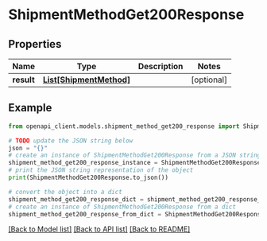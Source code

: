 # ShipmentMethodGet200Response


## Properties

Name | Type | Description | Notes
------------ | ------------- | ------------- | -------------
**result** | [**List[ShipmentMethod]**](ShipmentMethod.md) |  | [optional] 

## Example

```python
from openapi_client.models.shipment_method_get200_response import ShipmentMethodGet200Response

# TODO update the JSON string below
json = "{}"
# create an instance of ShipmentMethodGet200Response from a JSON string
shipment_method_get200_response_instance = ShipmentMethodGet200Response.from_json(json)
# print the JSON string representation of the object
print(ShipmentMethodGet200Response.to_json())

# convert the object into a dict
shipment_method_get200_response_dict = shipment_method_get200_response_instance.to_dict()
# create an instance of ShipmentMethodGet200Response from a dict
shipment_method_get200_response_from_dict = ShipmentMethodGet200Response.from_dict(shipment_method_get200_response_dict)
```
[[Back to Model list]](../README.md#documentation-for-models) [[Back to API list]](../README.md#documentation-for-api-endpoints) [[Back to README]](../README.md)


